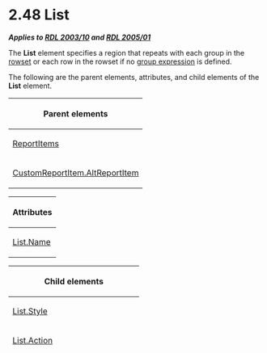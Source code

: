 <html dir="LTR" xmlns:mshelp="http://msdn.microsoft.com/mshelp" xmlns:ddue="http://ddue.schemas.microsoft.com/authoring/2003/5" xmlns:xlink="http://www.w3.org/1999/xlink" xmlns:tool="http://www.microsoft.com/tooltip">
    <head>
        <meta http-equiv="Content-Type" content="text/html; CHARSET=utf-8"></meta>
        <meta name="save" content="history"></meta>
        <title>2.48 List</title>
        <xml>
            <mshelp:toctitle title="2.48 List"></mshelp:toctitle>
            <mshelp:rltitle title="[MS-RDL]: List"></mshelp:rltitle>
            <mshelp:keyword index="A" term="ea4c625c-0558-4fb3-b3b8-bde6c160b1e2"></mshelp:keyword>
            <mshelp:attr name="DCSext.ContentType" value="open specification"></mshelp:attr>
            <mshelp:attr name="AssetID" value="ea4c625c-0558-4fb3-b3b8-bde6c160b1e2"></mshelp:attr>
            <mshelp:attr name="TopicType" value="kbRef"></mshelp:attr>
            <mshelp:attr name="DCSext.Title" value="[MS-RDL]: List" />
        </xml>
    </head>
    <body>
        <div id="header">
            <h1 class="heading">2.48 List</h1>
        </div>
        <div id="mainSection">
            <div id="mainBody">
                <div id="allHistory" class="saveHistory"></div>
                <div id="sectionSection0" class="section" name="collapseableSection">
                    

<p><b><i>Applies to </i></b><a href="a7e2ad00-07c8-4f6d-80ab-3ad55df7b233.html"><b><i>RDL 2003/10</i></b></a><b>
<i>and </i></b><a href="3ebe2912-4958-4832-b391-cad1f5e13338.html"><b><i>RDL 2005/01</i></b></a></p>

<p>The <b>List</b> element specifies a region that repeats with
each group in the <a href="b2482b3f-74ab-4ca8-a9e5-c07955011743.html#gt_43e5a26f-e51f-4f1e-9818-e70bcb25de35">rowset</a>
or each row in the rowset if no <a href="b2482b3f-74ab-4ca8-a9e5-c07955011743.html#gt_75bd4c80-aee7-4a88-bfb7-2228acc3ffe6">group expression</a> is
defined.</p>

<p>The following are the parent elements, attributes, and child
elements of the <b>List</b> element.</p>

<table>
 <thead>
  <tr>
   <th>
   <p>Parent elements</p>
   </th>
  </tr>
 </thead>
 <tr>
  <td>
  <p><a href="c5fef915-e842-43b4-91f9-56af4eb15be0.html">ReportItems</a></p>
  </td>
 </tr>
 <tr>
  <td>
  <p><a href="11d434bd-8755-4c3f-ba43-eaa4fed6a692.html">CustomReportItem.AltReportItem</a></p>
  </td>
 </tr>
</table>

<p> </p>

<table>
 <thead>
  <tr>
   <th>
   <p>Attributes</p>
   </th>
  </tr>
 </thead>
 <tr>
  <td>
  <p><a href="a9bc0afb-5fb6-4771-9efa-4e57330d0cda.html">List.Name</a></p>
  </td>
 </tr>
</table>

<p> </p>

<table>
 <thead>
  <tr>
   <th>
   <p>Child elements</p>
   </th>
  </tr>
 </thead>
 <tr>
  <td>
  <p><a href="fb8dc703-0365-47d8-b187-8164bc131f16.html">List.Style</a></p>
  </td>
 </tr>
 <tr>
  <td>
  <p><a href="3b0ff5b0-851f-46ed-bb40-78afa093f869.html">List.Action</a></p>
  </td>
 </tr>
 <tr>
  <td>
  <p><a href="2e232567-34b5-4cc8-84e9-bc7803aaa9a5.html">List.LinkToChild</a></p>
  </td>
 </tr>
 <tr>
  <td>
  <p><a href="40d34d56-551b-4ffb-a72a-c26d9df26cfd.html">List.Bookmark</a></p>
  </td>
 </tr>
 <tr>
  <td>
  <p><a href="06439ea8-48f8-494d-b306-d731a42d2540.html">List.CustomProperties</a></p>
  </td>
 </tr>
 <tr>
  <td>
  <p><a href="6e395fb6-2bd2-420e-8f6c-49618fae727b.html">List.DataElementName</a></p>
  </td>
 </tr>
 <tr>
  <td>
  <p><a href="13311259-e8e8-4381-bb4b-97e74e779c4e.html">List.DataElementOutput</a></p>
  </td>
 </tr>
 <tr>
  <td>
  <p><a href="36a325d7-3119-41d0-9326-8133c3bfbdc9.html">List.Label</a></p>
  </td>
 </tr>
 <tr>
  <td>
  <p><a href="82c49e0d-19a6-43a3-801f-33206b741efc.html">List.Height</a></p>
  </td>
 </tr>
 <tr>
  <td>
  <p><a href="228554ca-4a90-4c65-be71-74977a6574e8.html">List.Left</a></p>
  </td>
 </tr>
 <tr>
  <td>
  <p><a href="8e1f13a8-20d8-4254-a5ad-4fc56ff4efec.html">List.RepeatWith</a></p>
  </td>
 </tr>
 <tr>
  <td>
  <p><a href="2069e1fe-9e95-4c11-80a9-c3f85ac7c6e1.html">List.ToolTip</a></p>
  </td>
 </tr>
 <tr>
  <td>
  <p><a href="3c6cfee6-2d2b-4e91-b607-21194d1efbe5.html">List.Top</a></p>
  </td>
 </tr>
 <tr>
  <td>
  <p><a href="21c20fa9-cd14-46b5-b82f-5654dfb179ba.html">List.Visibility</a></p>
  </td>
 </tr>
 <tr>
  <td>
  <p><a href="fd885e7e-961a-49dd-a0c6-43fa65d14454.html">List.Width</a></p>
  </td>
 </tr>
 <tr>
  <td>
  <p><a href="1b6246d0-e35b-41bb-a21c-4e9248f63681.html">List.ZIndex</a></p>
  </td>
 </tr>
 <tr>
  <td>
  <p><a href="6f782319-6a51-4a6b-9f54-a0afebc1f50b.html">List.KeepTogether</a></p>
  </td>
 </tr>
 <tr>
  <td>
  <p><a href="a8e085c6-1861-4905-9bea-e47521fce33d.html">List.NoRows</a></p>
  </td>
 </tr>
 <tr>
  <td>
  <p><a href="4c8774cf-e3dd-4e17-a447-7b56108e953e.html">List.PageBreakAtEnd</a></p>
  </td>
 </tr>
 <tr>
  <td>
  <p><a href="21ef368a-9aab-4f55-b659-f0aa95f3c91b.html">List.PageBreakAtStart</a></p>
  </td>
 </tr>
 <tr>
  <td>
  <p><a href="5917d87a-9810-4b46-93fb-08a88d475d13.html">List.DataSetName</a></p>
  </td>
 </tr>
 <tr>
  <td>
  <p><a href="8ad77acd-e755-42dd-a494-5166ad8e1550.html">List.Filters</a></p>
  </td>
 </tr>
 <tr>
  <td>
  <p><a href="bcc901d1-265b-4642-a8cd-f050a2cd9f02.html">List.DataInstanceElementOutput</a></p>
  </td>
 </tr>
 <tr>
  <td>
  <p><a href="c3bb1d48-adb5-447c-8576-c10ae826884d.html">List.DataInstanceName</a></p>
  </td>
 </tr>
 <tr>
  <td>
  <p><a href="883d3b93-4bd0-41f6-a1da-7ef58da0b5c7.html">List.FillPage</a></p>
  </td>
 </tr>
 <tr>
  <td>
  <p><a href="e7d44877-12ec-4a23-acf9-c1428ed11ce2.html">List.Grouping</a></p>
  </td>
 </tr>
 <tr>
  <td>
  <p><a href="6bf5aad8-8e36-462e-a346-74110c96c93f.html">List.ReportItems</a></p>
  </td>
 </tr>
 <tr>
  <td>
  <p><a href="5539e135-7e87-4ef9-8f0e-ec2a965c375f.html">List.Sorting</a></p>
  </td>
 </tr>
</table>

<p>The following is the XML Schema definition of the <b>List</b>
element.</p>

<dl>
<dd>
<div><pre> &lt;xsd:complexType name=&quot;ListType&quot;&gt;
   &lt;xsd:choice minOccurs=&quot;0&quot; maxOccurs=&quot;unbounded&quot;&gt;
     &lt;xsd:element name=&quot;Style&quot; type=&quot;StyleType&quot; minOccurs=&quot;0&quot; /&gt;
     &lt;xsd:element name=&quot;Action&quot; type=&quot;ActionType&quot; minOccurs=&quot;0&quot; /&gt;
     &lt;xsd:element name=&quot;Top&quot; type=&quot;SizeType&quot; minOccurs=&quot;0&quot; /&gt;
     &lt;xsd:element name=&quot;Left&quot; type=&quot;SizeType&quot; minOccurs=&quot;0&quot; /&gt;
     &lt;xsd:element name=&quot;Height&quot; type=&quot;SizeType&quot; minOccurs=&quot;0&quot; /&gt;
     &lt;xsd:element name=&quot;Width&quot; type=&quot;SizeType&quot; minOccurs=&quot;0&quot; /&gt;
     &lt;xsd:element name=&quot;ZIndex&quot; type=&quot;xsd:unsignedInt&quot; minOccurs=&quot;0&quot; /&gt;
     &lt;xsd:element name=&quot;Visibility&quot; type=&quot;VisibilityType&quot; minOccurs=&quot;0&quot; /&gt;
     &lt;xsd:element name=&quot;ToolTip&quot; type=&quot;xsd:string&quot; minOccurs=&quot;0&quot; /&gt;
     &lt;xsd:element name=&quot;Label&quot; type=&quot;xsd:string&quot; minOccurs=&quot;0&quot; /&gt;
     &lt;xsd:element name=&quot;LinkToChild&quot; type=&quot;xsd:string&quot; minOccurs=&quot;0&quot; /&gt;
     &lt;xsd:element name=&quot;Bookmark&quot; type=&quot;xsd:string&quot; minOccurs=&quot;0&quot; /&gt;
     &lt;xsd:element name=&quot;RepeatWith&quot; type=&quot;xsd:string&quot; minOccurs=&quot;0&quot; /&gt;
     &lt;xsd:element name=&quot;CustomProperties&quot; type=&quot;CustomPropertiesType&quot; minOccurs=&quot;0&quot; /&gt;
     &lt;xsd:element name=&quot;KeepTogether&quot; type=&quot;xsd:boolean&quot; minOccurs=&quot;0&quot; /&gt;
     &lt;xsd:element name=&quot;NoRows&quot; type=&quot;xsd:string&quot; minOccurs=&quot;0&quot; /&gt;
     &lt;xsd:element name=&quot;DataSetName&quot; type=&quot;xsd:string&quot; minOccurs=&quot;0&quot; /&gt;
     &lt;xsd:element name=&quot;PageBreakAtStart&quot; type=&quot;xsd:boolean&quot; minOccurs=&quot;0&quot; /&gt;
     &lt;xsd:element name=&quot;PageBreakAtEnd&quot; type=&quot;xsd:boolean&quot; minOccurs=&quot;0&quot; /&gt;
     &lt;xsd:element name=&quot;Filters&quot; type=&quot;FiltersType&quot; minOccurs=&quot;0&quot; /&gt;
     &lt;xsd:element name=&quot;Grouping&quot; type=&quot;GroupingType&quot; minOccurs=&quot;0&quot; /&gt;
     &lt;xsd:element name=&quot;Sorting&quot; type=&quot;SortingType&quot; minOccurs=&quot;0&quot; /&gt;
     &lt;xsd:element name=&quot;ReportItems&quot; type=&quot;ReportItemsType&quot; minOccurs=&quot;0&quot; /&gt;
     &lt;xsd:element name=&quot;FillPage&quot; type=&quot;xsd:boolean&quot; minOccurs=&quot;0&quot; /&gt;
     &lt;xsd:element name=&quot;DataInstanceName&quot; type=&quot;xsd:string&quot; minOccurs=&quot;0&quot; /&gt;
     &lt;xsd:element name=&quot;DataInstanceElementOutput&quot; minOccurs=&quot;0&quot;&gt;
       &lt;xsd:simpleType&gt;
         &lt;xsd:restriction base=&quot;xsd:string&quot;&gt;
           &lt;xsd:enumeration value=&quot;Output&quot; /&gt;
           &lt;xsd:enumeration value=&quot;NoOutput&quot; /&gt;
           &lt;xsd:enumeration value=&quot;ContentsOnly&quot; /&gt;
         &lt;/xsd:restriction&gt;
       &lt;/xsd:simpleType&gt;
     &lt;/xsd:element&gt;
     &lt;xsd:element name=&quot;DataElementName&quot; type=&quot;xsd:string&quot; minOccurs=&quot;0&quot; /&gt;
     &lt;xsd:element name=&quot;DataElementOutput&quot; minOccurs=&quot;0&quot;&gt;
       &lt;xsd:simpleType&gt;
         &lt;xsd:restriction base=&quot;xsd:string&quot;&gt;
           &lt;xsd:enumeration value=&quot;Output&quot; /&gt;
           &lt;xsd:enumeration value=&quot;NoOutput&quot; /&gt;
           &lt;xsd:enumeration value=&quot;ContentsOnly&quot; /&gt;
           &lt;xsd:enumeration value=&quot;Auto&quot; /&gt;
         &lt;/xsd:restriction&gt;
       &lt;/xsd:simpleType&gt;
     &lt;/xsd:element&gt;
     &lt;xsd:any namespace=&quot;##other&quot; processContents=&quot;skip&quot; /&gt;
   &lt;/xsd:choice&gt;
   &lt;xsd:attribute name=&quot;Name&quot; type=&quot;xsd:normalizedString&quot; use=&quot;required&quot; /&gt;
   &lt;xsd:anyAttribute namespace=&quot;##other&quot; processContents=&quot;skip&quot; /&gt;
 &lt;/xsd:complexType&gt;
  
</pre></div>
</dd></dl>


                </div>
            </div>
        </div>
    </body>
</html>